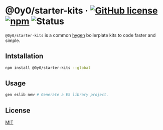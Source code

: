 # @0y0/starter-kits · [![GitHub license](https://img.shields.io/badge/license-MIT-blue.svg)](https://github.com/o0y0o/starter-kits/blob/master/LICENSE) [![npm](https://img.shields.io/npm/v/@0y0/starter-kits.svg)](https://www.npmjs.com/package/@0y0/starter-kits) ![Status](https://github.com/o0y0o/starter-kits/workflows/Package/badge.svg)

`@0y0/starter-kits` is a common [hygen](https://github.com/jondot/hygen/) boilerplate kits to code faster and simple.

## Intstallation

```sh
npm install @0y0/starter-kits --global
```

## Usage

```sh
gen eslib new # Generate a ES library project.
```

## License

[MIT](https://github.com/o0y0o/starter-kits/blob/master/LICENSE)
